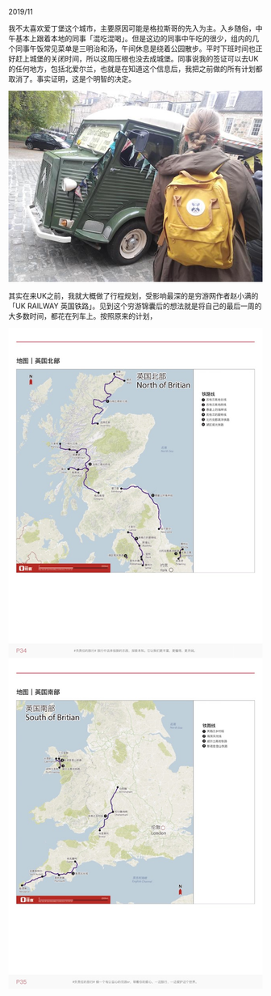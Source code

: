 <!--0-->
2019/11

我不太喜欢爱丁堡这个城市，主要原因可能是格拉斯哥的先入为主。入乡随俗，中午基本上跟着本地的同事「混吃混喝」。但是这边的同事中午吃的很少，组内的几个同事午饭常见菜单是三明治和汤，午间休息是绕着公园散步。平时下班时间也正好赶上城堡的关闭时间，所以这周压根也没去成城堡。同事说我的签证可以去UK的任何地方，包括北爱尔兰，也就是在知道这个信息后，我把之前做的所有计划都取消了。事实证明，这是个明智的决定。

![Soup](HelloBelfast/soup.jpg)

其实在来UK之前，我就大概做了行程规划，受影响最深的是穷游网作者赵小满的「UK RAILWAY 英国铁路」。见到这个穷游锦囊后的想法就是将自己的最后一周的大多数时间，都花在列车上。按照原来的计划，

![Soup](HelloBelfast/uk_rail_01.jpg)
![Soup](HelloBelfast/uk_rail_02.jpg)
